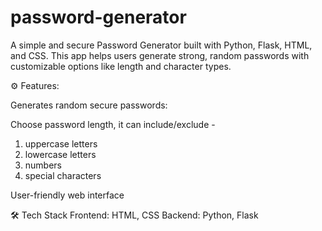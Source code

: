 # password-generator
A simple and secure Password Generator built with Python, Flask, HTML, and CSS. This app helps users generate strong, random passwords with customizable options like length and character types.

⚙️ Features: 

Generates random secure passwords: 

Choose password length, it can include/exclude - 
1) uppercase letters
2) lowercase letters
3) numbers
4) special characters

User-friendly web interface

🛠 Tech Stack
Frontend: HTML, CSS 
Backend: Python, Flask 

